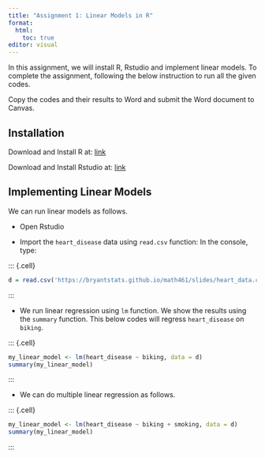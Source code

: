 ```yaml
---
title: "Assignment 1: Linear Models in R"
format: 
  html: 
    toc: true
editor: visual
---
```





In this assignment, we will install R, Rstudio and implement linear models. To complete the assignment, following the below instruction to run all the given codes.

Copy the codes and their results to Word and submit the Word document to Canvas.

## Installation

Download and Install R at: [link](https://cran.r-project.org/bin/windows/base/R-4.3.2-win.exe)

Download and Install Rstudio at: [link](https://download1.rstudio.org/electron/windows/RStudio-2023.12.0-369.exe)

## Implementing Linear Models

We can run linear models as follows.

-   Open Rstudio

-   Import the `heart_disease` data using `read.csv` function: In the console, type:


::: {.cell}

```{.r .cell-code}
d = read.csv('https://bryantstats.github.io/math461/slides/heart_data.csv') 
```
:::


-   We run linear regression using `lm` function. We show the results using the `summary` function. This below codes will regress `heart_disease` on `biking`.


::: {.cell}

```{.r .cell-code}
my_linear_model <- lm(heart_disease ~ biking, data = d)
summary(my_linear_model)
```
:::


-   We can do multiple linear regression as follows.


::: {.cell}

```{.r .cell-code}
my_linear_model <- lm(heart_disease ~ biking + smoking, data = d)
summary(my_linear_model)
```
:::

